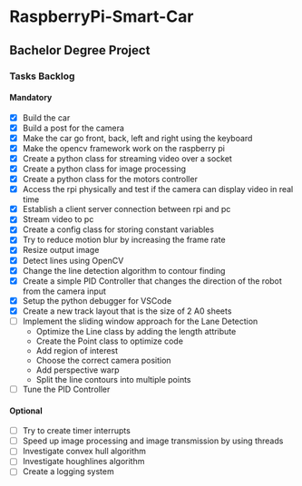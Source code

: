 # RaspberryPi-Smart-Car
## Bachelor Degree Project

### Tasks Backlog
#### Mandatory
- [X] Build the car
- [X] Build a post for the camera
- [X] Make the car go front, back, left and right using the keyboard
- [X] Make the opencv framework work on the raspberry pi
- [X] Create a python class for streaming video over a socket
- [X] Create a python class for image processing
- [X] Create a python class for the motors controller 
- [X] Access the rpi physically and test if the camera can display video in real time
- [X] Establish a client server connection between rpi and pc
- [X] Stream video to pc 
- [X] Create a config class for storing constant variables
- [X] Try to reduce motion blur by increasing the frame rate
- [X] Resize output image 
- [X] Detect lines using OpenCV
- [X] Change the line detection algorithm to contour finding 
- [X] Create a simple PID Controller that changes the direction of the robot from the camera input
- [X] Setup the python debugger for VSCode
- [X] Create a new track layout that is the size of 2 A0 sheets
- [ ] Implement the sliding window approach for the Lane Detection 
    - Optimize the Line class by adding the length attribute
    - Create the Point class to optimize code
    - Add region of interest
    - Choose the correct camera position
    - Add perspective warp
    - Split the line contours into multiple points
- [ ] Tune the PID Controller

#### Optional
- [ ] Try to create timer interrupts
- [ ] Speed up image processing and image transmission by using threads
- [ ] Investigate convex hull algorithm
- [ ] Investigate houghlines algorithm
- [ ] Create a logging system 